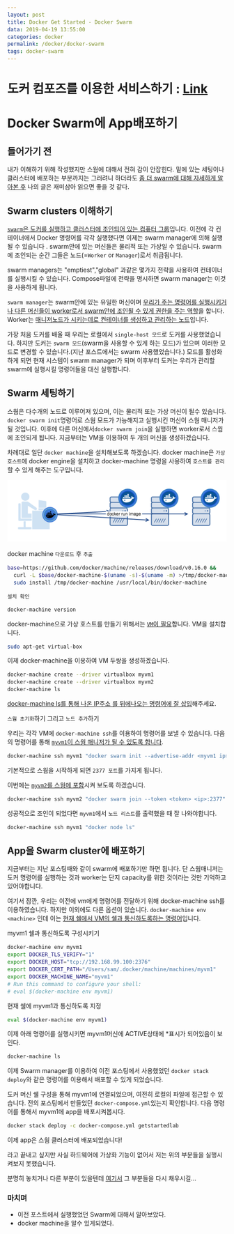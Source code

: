 ```yaml
---
layout: post
title: Docker Get Started - Docker Swarm
data: 2019-04-19 13:55:00
categories: docker
permalink: /docker/docker-swarm
tags: docker-swarm
---
```


# 도커 컴포즈를 이용한 서비스하기 : [Link](https://kimjongmo.github.io/docker/docker-compose) 

# Docker Swarm에 App배포하기

## 들어가기 전

내가 이해하기 위해 작성했지만 스웜에 대해서 전혀 감이 안잡힌다. 밑에 있는 세팅이나 클러스터에 배포하는 부분까지는 그러려니 하더라도 [좀 더 swarm에 대해 자세하게 알아본 후](https://subicura.com/2017/02/25/container-orchestration-with-docker-swarm.html) 나의 글은 재미삼아 읽으면 좋을 것 같다. 



##  Swarm clusters 이해하기

<u>`swarm`은 도커를 실행하고 클러스터에 조인되어 있는 컴퓨터 그룹</u>입니다. 이전에 각 컨테이너에서 Docker 명령어를 각각 실행했다면 이제는 swarm manager에 의해 실행될 수 있습니다 . swarm안에 있는 머신들은 물리적 또는 가상일 수 있습니다. swarm에 조인되는 순간 그들은 노드(=`Worker` or `Manager`)로서 취급됩니다. 

swarm managers는 "emptiest","global" 과같은 몇가지 전략을 사용하여 컨테이너를 실행시킬 수 있습니다. Compose파일에 전략을 명시하면 swarm manager는 이것을 사용하게 됩니다. 

`swarm manager`는 swarm안에 있는 유일한 머신이며 <u>우리가 주는 명령어를 실행시키거나 다른 머신들이 worker로서 swarm안에 조인될 수 있게 권한을 주는 역할</u>을 합니다.  Worker는 <u>매니저노드가 시키는데로 컨테이너를 생성하고 관리하는 노드</u>입니다.

가장 처음 도커를 배울 때 우리는 로컬에서 `single-host 모드`로 도커를 사용했었습니다. 하지만 도커는 `swarm 모드`(swarm을 사용할 수 있게 하는 모드)가 있으며 이러한 모드로 변경할 수 있습니다.(지난 포스트에서는 swarm 사용했었습니다.) 모드를 활성화하게 되면 현재 시스템이 swarm manager가 되며 이후부터 도커는 우리가 관리할 swarm에 실행시킬 명령어들을 대신 실행합니다. 

## Swarm 세팅하기

스웜은 다수개의 노드로 이루어져 있으며, 이는 물리적 또는 가상 머신이 될수 있습니다. ` docker swarm init`명령어로 스웜 모드가 가능해지고 실행시킨 머신이 스웜 매니저가 될 것입니다. 이후에  다른 머신에서`docker swarm join`을 실행하면 worker로서 스웜에 조인되게 됩니다. 지금부터는 VM을 이용하여 두 개의 머신을 생성하겠습니다. 

차례대로 일단 `docker machine`을 설치해보도록 하겠습니다. docker machine은 `가상 호스트`에 docker engine을 설치하고 docker-machine 명령을 사용하여 `호스트를 관리`할 수 있게 해주는 도구입니다. 

![도커 머신](/img/docker-machine.png)



docker machine `다운로드` 후 `추출`

```bash
base=https://github.com/docker/machine/releases/download/v0.16.0 &&
  curl -L $base/docker-machine-$(uname -s)-$(uname -m) >/tmp/docker-machine &&
  sudo install /tmp/docker-machine /usr/local/bin/docker-machine
```

`설치 확인`

```bash
docker-machine version
```

docker-machine으로 가상 호스트를 만들기 위해서는 <u>`VM`이 필요</u>합니다. VM을 설치합니다.

```bash
sudo apt-get virtual-box
```

이제 docker-machine을 이용하여 VM 두쌍을 생성하겠습니다.

```bash
docker-machine create --driver virtualbox myvm1
docker-machine create --driver virtualbox myvm2
docker-machine ls
```

<u>docker-machine ls를 통해 나온 IP주소 를 뒤에나오는 명령어에 잘 삽입</u>해주세요.



`스웜 초기화`하기 그리고 `노드 추가`하기

우리는 각각 VM에 `docker-machine ssh`를 이용하여 명령어를 보낼 수 있습니다. 다음의 명령어를 통해 <u>`myvm1`이 스웜 매니저가 될 수 있도록 합니다</u>.

```bash
docker-machine ssh myvm1 "docker swarm init --advertise-addr <myvm1 ip>"
```

기본적으로 스웜을 시작하게 되면 `2377 포트`를 가지게 됩니다.



이번에는 <u>`myvm2`를 스웜에 포함</u>시켜 보도록 하겠습니다.

```bash
docker-machine ssh myvm2 "docker swarm join --token <token> <ip>:2377"
```



성공적으로 조인이 되었다면 `myvm1`에서 `노드 리스트`를 출력했을 때 잘 나와야합니다.

```bash
docker-machine ssh myvm1 "docker node ls"
```



## App을 Swarm cluster에 배포하기

지금부터는 지난 포스팅때와 같이 swarm에 배포하기만 하면 됩니다. 단 스웜매니저는 도커 명령어를 실행하는 것과 worker는 단지 capacity를 위한 것이라는 것만 기억하고 있어야합니다.

여기서 잠깐, 우리는 이전에 vm에게 명령어를 전달하기 위해 docker-machine ssh를 이용하였습니다. 하지만 이외에도 다른 옵션이 있습니다. `docker-machine env <machine>` 인데 이는 <u>현재 쉘에서  VM의 쉘과 통신하도록하는 명령어</u>입니다. 



myvm1 쉘과 통신하도록 구성시키기

```bash
docker-machine env myvm1
export DOCKER_TLS_VERIFY="1"
export DOCKER_HOST="tcp://192.168.99.100:2376"
export DOCKER_CERT_PATH="/Users/sam/.docker/machine/machines/myvm1"
export DOCKER_MACHINE_NAME="myvm1"
# Run this command to configure your shell:
# eval $(docker-machine env myvm1)
```



현재 쉘에 myvm1과 통신하도록 지정

```bash
eval $(docker-machine env myvm1)
```

 

이제 아래 명령어를 실행시키면 myvm1머신에 ACTIVE상태에 *표시가 되어있음이 보인다.

```bash
docker-machine ls
```

이제 Swarm manager를 이용하여 이전 포스팅에서 사용했었던 `docker stack deploy`와 같은 명령어를 이용해서 배포할 수 있게 되었습니다. 

도커 머신 쉘 구성을 통해 myvm1에 연결되었으며, 여전히 로컬의 파일에 접근할 수 있습니다. 전의 포스팅에서 만들었던 `docker-compose.yml`있는지 확인합니다. 다음 명령어를 통해서 myvm1에 app을 배포시켜봅시다.

```bash
docker stack deploy -c docker-compose.yml getstartedlab
```

이제 app은 스웜 클러스터에 배포되었습니다! 



라고 끝내고 싶지만 사실 하드웨어에 가상화 기능이 없어서 저는 위의 부분들을 실행시켜보지 못했습니다. 

분명히 놓치거나 다른 부분이 있을텐데 [여기서](https://docs.docker.com/get-started/part4/) 그 부분들을 다시 채우시길... 

### 마치며

- 이전 포스트에서 실행했었던 Swarm에 대해서 알아보았다.
- docker machine을 알수 있게되었다.